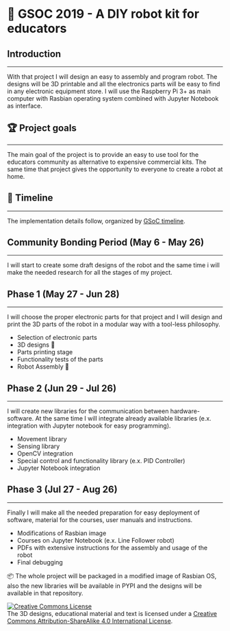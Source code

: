 # :rocket: GSOC 2019 - A DIY robot kit for educators 

## Introduction
___
With that project I will design an easy to assembly and program robot. The designs will be 3D printable and
all the electronics parts will be easy to find in any electronic equipment store. I will use the Raspberry Pi 3+ as main computer with Rasbian operating system combined with Jupyter Notebook as interface.


## :trophy: Project goals 
___
The main goal of the project is to provide an easy to use tool for the educators community as alternative to expensive commercial kits. The same time that project gives the opportunity to everyone to create a robot at home. 


## :calendar: Timeline
___
The implementation details follow, organized by [GSoC timeline](https://developers.google.com/open-source/gsoc/timeline).

## Community Bonding Period (May 6 - May 26)
___
I will start to create some draft designs of the robot and the same time i will make the needed research for all the stages of my project.

## Phase 1 (May 27 - Jun 28)
___
I will choose the proper electronic parts for that project and I will design and print the 3D parts of the robot in a 
modular way with a tool-less philosophy. 

- Selection of electronic parts
- 3D designs :triangular_ruler:
- Parts printing stage
- Functionality tests of the parts
- Robot Assembly :wrench:

## Phase 2 (Jun 29 - Jul 26)
___
I will create new libraries for the communication between hardware-software. At the same time I will integrate already available libraries (e.x. integration with Jupyter notebook for easy programming). 


- Movement library
- Sensing library
- OpenCV integration
- Special control and functionality library (e.x. PID Controller)
- Jupyter Notebook integration

## Phase 3 (Jul 27 - Aug 26)
___
Finally I will make all the needed preparation for easy deployment of software, material for the courses, user manuals and instructions.

- Modifications of Rasbian image
- Courses on Jupyter Notebook (e.x. Line Follower robot)
- PDFs with extensive instructions for the assembly and usage of the robot
- Final debugging

:package: The whole project will be packaged in a modified image of Rasbian OS, also the new libraries will be available in PYPI and the designs will be available in that repository.



<a rel="license" href="http://creativecommons.org/licenses/by-sa/4.0/"><img alt="Creative Commons License" style="border-width:0" src="https://i.creativecommons.org/l/by-sa/4.0/88x31.png" /></a><br />The 3D designs, educational material and text is licensed under a <a rel="license" href="http://creativecommons.org/licenses/by-sa/4.0/">Creative Commons Attribution-ShareAlike 4.0 International License</a>.
